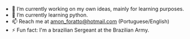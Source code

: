 - 🔭 I’m currently working on my own ideas, mainly for learning purposes.
- 🌱 I’m currently learning python.
- 📫 Reach me at amon_foratto@hotmail.com (Portuguese/English)
- ⚡ Fun fact: I'm a brazilian Sergeant at the Brazilian Army.
